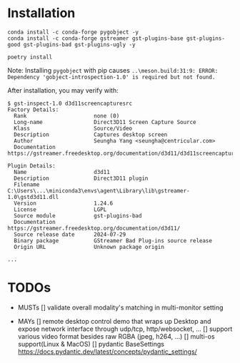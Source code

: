 
# Installation
```
conda install -c conda-forge pygobject -y
conda install -c conda-forge gstreamer gst-plugins-base gst-plugins-good gst-plugins-bad gst-plugins-ugly -y

poetry install
```

Note: Installing `pygobject` with pip causes `..\meson.build:31:9: ERROR: Dependency 'gobject-introspection-1.0' is required but not found.`

After installation, you may verify with:
```
$ gst-inspect-1.0 d3d11screencapturesrc
Factory Details:
  Rank                     none (0)
  Long-name                Direct3D11 Screen Capture Source
  Klass                    Source/Video
  Description              Captures desktop screen
  Author                   Seungha Yang <seungha@centricular.com>
  Documentation            https://gstreamer.freedesktop.org/documentation/d3d11/d3d11screencapturesrc.html

Plugin Details:
  Name                     d3d11
  Description              Direct3D11 plugin
  Filename                 C:\Users\...\miniconda3\envs\agent\Library\lib\gstreamer-1.0\gstd3d11.dll
  Version                  1.24.6
  License                  LGPL
  Source module            gst-plugins-bad
  Documentation            https://gstreamer.freedesktop.org/documentation/d3d11/
  Source release date      2024-07-29
  Binary package           GStreamer Bad Plug-ins source release
  Origin URL               Unknown package origin

...
```

# TODOs

- MUSTs
[] validate overall modality's matching in multi-monitor setting

- MAYs
[] remote desktop control demo that wraps up Desktop and expose network interface through udp/tcp, http/websocket, ...
[] support various video format besides raw RGBA (jpeg, h264, ...)
[] multi-os support(Linux & MacOS)
[] pydantic BaseSettings https://docs.pydantic.dev/latest/concepts/pydantic_settings/